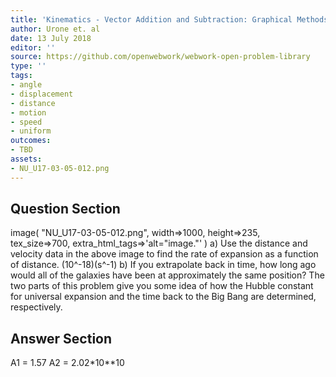 ```yaml
---
title: 'Kinematics - Vector Addition and Subtraction: Graphical Methods'
author: Urone et. al
date: 13 July 2018
editor: ''
source: https://github.com/openwebwork/webwork-open-problem-library
type: ''
tags:
- angle
- displacement
- distance
- motion
- speed
- uniform
outcomes:
- TBD
assets:
- NU_U17-03-05-012.png
---
```


## Question Section 

image( "NU_U17-03-05-012.png", width=>1000, height=>235,  
tex_size=>700, extra_html_tags=>'alt="image."' )
a) Use the distance and velocity data in the above image to find the rate of expansion as a function of distance.
(10^-18)(s^-1)
b) If you extrapolate back in time, how long ago would all of the galaxies have been at approximately the same position?
The two parts of this problem give you some idea of how the Hubble constant for universal expansion and the time back to the Big Bang are determined, respectively.

## Answer Section

A1 = 1.57
A2 = 2.02*10**10